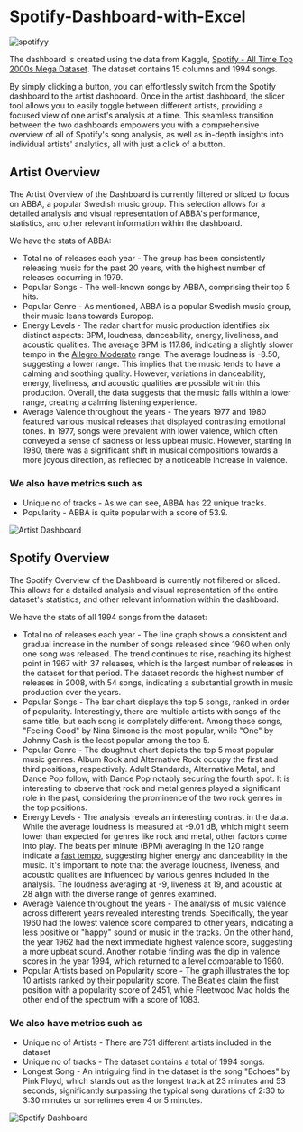 # Spotify-Dashboard-with-Excel
![spotifyy](https://github.com/user-attachments/assets/85dd5d3c-32c1-4eb6-a467-7ca987ccfff6)

The dashboard is created using the data from Kaggle, [Spotify - All Time Top 2000s Mega Dataset](https://www.kaggle.com/datasets/iamsumat/spotify-top-2000s-mega-dataset). The dataset contains 15 columns and 1994 songs. 

By simply clicking a button, you can effortlessly switch from the Spotify dashboard to the artist dashboard. Once in the artist dashboard, the slicer tool allows you to easily toggle between different artists, providing a focused view of one artist's analysis at a time. This seamless transition between the two dashboards empowers you with a comprehensive overview of all of Spotify's song analysis, as well as in-depth insights into individual artists' analytics, all with just a click of a button. 

## Artist Overview
The Artist Overview of the Dashboard is currently filtered or sliced to focus on ABBA, a popular Swedish music group. This selection allows for a detailed analysis and visual representation of ABBA's performance, statistics, and other relevant information within the dashboard.

We have the stats of ABBA: 
- Total no of releases each year - The group has been consistently releasing music for the past 20 years, with the highest number of releases occurring in 1979.
- Popular Songs - The well-known songs by ABBA, comprising their top 5 hits.
- Popular Genre - As mentioned, ABBA is a popular Swedish music group, their music leans towards Europop.
- Energy Levels - The radar chart for music production identifies six distinct aspects: BPM, loudness, danceability, energy, liveliness, and acoustic qualities. The average BPM is 117.86, indicating a slightly slower tempo in the [Allegro Moderato](https://www.tonegym.co/blog/item?id=what-is-tempo#:~:text=What%20Is%20Beats%20Per%20Minute%20(BPM)%3F) range. The average loudness is -8.50, suggesting a lower range. This implies that the music tends to have a calming and soothing quality. However, variations in danceability, energy, liveliness, and acoustic qualities are possible within this production. Overall, the data suggests that the music falls within a lower range, creating a calming listening experience.
- Average Valence throughout the years - The years 1977 and 1980 featured various musical releases that displayed contrasting emotional tones. In 1977, songs were prevalent with lower valence, which often conveyed a sense of sadness or less upbeat music. However, starting in 1980, there was a significant shift in musical compositions towards a more joyous direction, as reflected by a noticeable increase in valence.

### We also have metrics such as 
- Unique no of tracks - As we can see, ABBA has 22 unique tracks.
- Popularity - ABBA is quite popular with a score of 53.9.

![Artist Dashboard](https://github.com/karlyndiary/Spotify-Excel-Dashboard/assets/116041695/79da92a2-415a-47e7-89d2-569b39749b60)

## Spotify Overview
The Spotify Overview of the Dashboard is currently not filtered or sliced. This allows for a detailed analysis and visual representation of the entire dataset's statistics, and other relevant information within the dashboard.

We have the stats of all 1994 songs from the dataset:
- Total no of releases each year - The line graph shows a consistent and gradual increase in the number of songs released since 1960 when only one song was released. The trend continues to rise, reaching its highest point in 1967 with 37 releases, which is the largest number of releases in the dataset for that period. The dataset records the highest number of releases in 2008, with 54 songs, indicating a substantial growth in music production over the years.
- Popular Songs - The bar chart displays the top 5 songs, ranked in order of popularity. Interestingly, there are multiple artists with songs of the same title, but each song is completely different. Among these songs, "Feeling Good" by Nina Simone is the most popular, while "One" by Johnny Cash is the least popular among the top 5.
- Popular Genre - The doughnut chart depicts the top 5 most popular music genres. Album Rock and Alternative Rock occupy the first and third positions, respectively. Adult Standards, Alternative Metal, and Dance Pop follow, with Dance Pop notably securing the fourth spot. It is interesting to observe that rock and metal genres played a significant role in the past, considering the prominence of the two rock genres in the top positions.
- Energy Levels - The analysis reveals an interesting contrast in the data. While the average loudness is measured at -9.01 dB, which might seem lower than expected for genres like rock and metal, other factors come into play. The beats per minute (BPM) averaging in the 120 range indicate a [fast tempo](https://www.tonegym.co/blog/item?id=what-is-tempo), suggesting higher energy and danceability in the music. It's important to note that the average loudness, liveness, and acoustic qualities are influenced by various genres included in the analysis. The loudness averaging at -9, liveness at 19, and acoustic at 28 align with the diverse range of genres examined.
- Average Valence throughout the years - The analysis of music valence across different years revealed interesting trends. Specifically, the year 1960 had the lowest valence score compared to other years, indicating a less positive or "happy" sound or music in the tracks. On the other hand, the year 1962 had the next immediate highest valence score, suggesting a more upbeat sound. Another notable finding was the dip in valence scores in the year 1994, which returned to a level comparable to 1960. 
- Popular Artists based on Popularity score - The graph illustrates the top 10 artists ranked by their popularity score. The Beatles claim the first position with a popularity score of 2451, while Fleetwood Mac holds the other end of the spectrum with a score of 1083.

### We also have metrics such as 
- Unique no of Artists - There are 731 different artists included in the dataset
- Unique no of tracks - The dataset contains a total of 1994 songs.
- Longest Song - An intriguing find in the dataset is the song "Echoes" by Pink Floyd, which stands out as the longest track at 23 minutes and 53 seconds, significantly surpassing the typical song durations of 2:30 to 3:30 minutes or sometimes even 4 or 5 minutes.

![Spotify Dashboard](https://github.com/karlyndiary/Spotify-Excel-Dashboard/assets/116041695/5d109fca-63dc-44d8-9658-45ec8c93e8fe)
